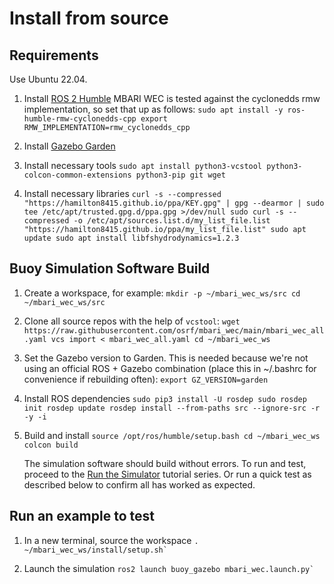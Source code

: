 # Install from source

## Requirements
Use Ubuntu 22.04.

1. Install [ROS 2 Humble](https://docs.ros.org/en/humble/index.html)
    MBARI WEC is tested against the cyclonedds rmw implementation, so set that up as follows:
        ```
        sudo apt install -y ros-humble-rmw-cyclonedds-cpp
        export RMW_IMPLEMENTATION=rmw_cyclonedds_cpp
        ```

2. Install [Gazebo Garden](https://gazebosim.org/docs/garden)

3. Install necessary tools
        ```
        sudo apt install python3-vcstool python3-colcon-common-extensions python3-pip git wget
        ```

4. Install necessary libraries
        ```
        curl -s --compressed "https://hamilton8415.github.io/ppa/KEY.gpg" | gpg --dearmor | sudo tee /etc/apt/trusted.gpg.d/ppa.gpg >/dev/null
        sudo curl -s --compressed -o /etc/apt/sources.list.d/my_list_file.list "https://hamilton8415.github.io/ppa/my_list_file.list"
        sudo apt update
        sudo apt install libfshydrodynamics=1.2.3
        ```


## Buoy Simulation Software Build

1. Create a workspace, for example:
        ```
        mkdir -p ~/mbari_wec_ws/src
        cd ~/mbari_wec_ws/src
        ```

2. Clone all source repos with the help of `vcstool`:
        ```
        wget https://raw.githubusercontent.com/osrf/mbari_wec/main/mbari_wec_all.yaml
        vcs import < mbari_wec_all.yaml
        cd ~/mbari_wec_ws
        ```

3. Set the Gazebo version to Garden. This is needed because we're not using an
   official ROS + Gazebo combination (place this in ~/.bashrc for convenience if rebuilding often):
        ```
        export GZ_VERSION=garden
        ```

4. Install ROS dependencies
        ```
        sudo pip3 install -U rosdep
        sudo rosdep init
        rosdep update
        rosdep install --from-paths src --ignore-src -r -y -i
        ```

5. Build and install
        ```
        source /opt/ros/humble/setup.bash
        cd ~/mbari_wec_ws
        colcon build
        ```

   The simulation software should build without errors.  To run and test, proceed to the
   [Run the Simulator](../../../tutorials/#running-the-simulator) tutorial series.  Or run a quick
   test as described below to confirm all has worked as expected.

## Run an example to test

1. In a new terminal, source the workspace
        ```
        . ~/mbari_wec_ws/install/setup.sh`
        ```

1. Launch the simulation
        ```
        ros2 launch buoy_gazebo mbari_wec.launch.py`
        ```
